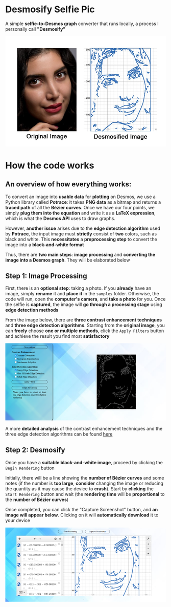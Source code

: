 # Desmosify Selfie Pic
A simple **selfie-to-Desmos graph** converter that runs locally, a process I personally call **"Desmosify"**

![result](https://github.com/CryAndRRich/Desmosify-Selfie-Pic/blob/main/.github/result.jpg)

# How the code works
## An overview of how everything works:
To convert an image into **usable data** for **plotting** on Desmos, we use a Python library called **Potrace**: it takes **PNG data** as a bitmap and returns a **traced path** of all the **Bézier curves**. Once we have our four points, we simply **plug them into the equation** and write it as a **LaTeX expression**, which is what the **Desmos API** uses to draw graphs. 

However, **another issue** arises due to the **edge detection algorithm** used by **Potrace**, the input image must **strictly** consist of **two** colors, such as black and white. This **necessitates** a **preprocessing step** to convert the image into a **black-and-white format**

Thus, there are **two main steps**: **image processing** and **converting the image into a Desmos graph**. They will be elaborated below

## Step 1: Image Processing
First, there is an **optional step**: taking a photo. If you **already** have an image, simply **rename** it and **place it** in the `samples` folder. Otherwise, the code will run, open the **computer's camera**, and **take a photo** for you. Once the selfie is **captured**, the image will **go through a processing stage** using **edge detection methods**

From the image below, there are **three contrast enhancement techniques** and **three edge detection algorithms**. Starting from the **original image**, you can **freely** choose **one or multiple methods**, click the `Apply Filters` button and achieve the result you find most **satisfactory**

![step1](https://github.com/CryAndRRich/Desmosify-Selfie-Pic/blob/main/.github/step1.png)

A more **detailed analysis** of the contrast enhancement techniques and the three edge detection algorithms can be found [here](https://github.com/CryAndRRich/Desmosify-Selfie-Pic/blob/main/filter/README.md)

## Step 2: Desmosify
Once you have a **suitable black-and-white image**, proceed by clicking the `Begin Rendering` button

Initially, there will be a line showing the **number of Bézier curves** and some notes (if the number is **too large**, **consider** changing the image or reducing the quantity as it may cause the device to **crash**). Start by **clicking** the `Start Rendering` button and wait (the **rendering time** will be **proportional** to the **number of Bézier curves**)

Once completed, you can click the "Capture Screenshot" button, and **an image will appear below**. Clicking on it will **automatically download** it to your device

![step2](https://github.com/CryAndRRich/Desmosify-Selfie-Pic/blob/main/.github/step2.png)



